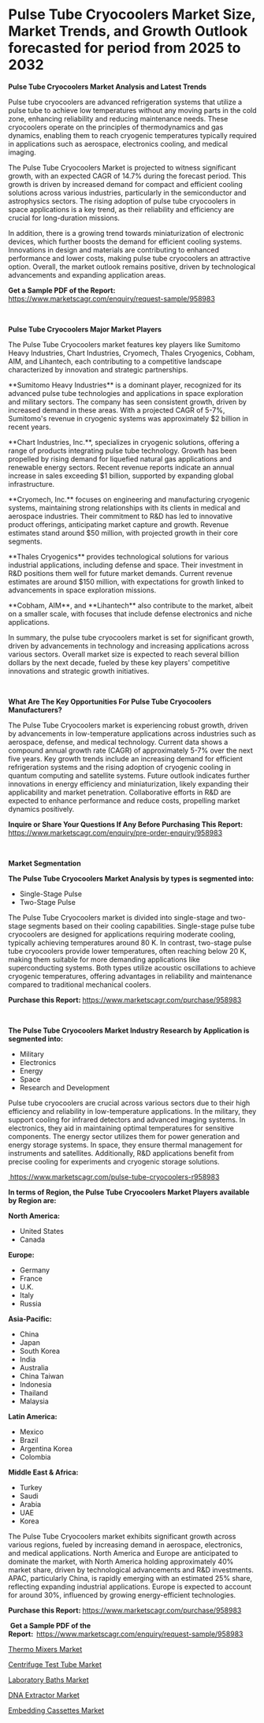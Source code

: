 <p><h1>Pulse Tube Cryocoolers Market Size, Market Trends, and Growth Outlook forecasted for period from 2025 to 2032</h1></p><p><strong>Pulse Tube Cryocoolers Market Analysis and Latest Trends</strong></p>
<p><p>Pulse tube cryocoolers are advanced refrigeration systems that utilize a pulse tube to achieve low temperatures without any moving parts in the cold zone, enhancing reliability and reducing maintenance needs. These cryocoolers operate on the principles of thermodynamics and gas dynamics, enabling them to reach cryogenic temperatures typically required in applications such as aerospace, electronics cooling, and medical imaging.</p><p>The Pulse Tube Cryocoolers Market is projected to witness significant growth, with an expected CAGR of 14.7% during the forecast period. This growth is driven by increased demand for compact and efficient cooling solutions across various industries, particularly in the semiconductor and astrophysics sectors. The rising adoption of pulse tube cryocoolers in space applications is a key trend, as their reliability and efficiency are crucial for long-duration missions.</p><p>In addition, there is a growing trend towards miniaturization of electronic devices, which further boosts the demand for efficient cooling systems. Innovations in design and materials are contributing to enhanced performance and lower costs, making pulse tube cryocoolers an attractive option. Overall, the market outlook remains positive, driven by technological advancements and expanding application areas.</p></p>
<p><strong>Get a Sample PDF of the Report:&nbsp;</strong> <a href="https://www.marketscagr.com/enquiry/request-sample/958983?utm_campaign=1836&utm_medium=2&utm_source=Github&utm_content=ia&utm_term=03032025&utm_id=pulse-tube-cryocoolers">https://www.marketscagr.com/enquiry/request-sample/958983</a></p>
<p>&nbsp;</p>
<p><strong>Pulse Tube Cryocoolers Major Market Players</strong></p>
<p><p>The Pulse Tube Cryocoolers market features key players like Sumitomo Heavy Industries, Chart Industries, Cryomech, Thales Cryogenics, Cobham, AIM, and Lihantech, each contributing to a competitive landscape characterized by innovation and strategic partnerships.</p><p>**Sumitomo Heavy Industries** is a dominant player, recognized for its advanced pulse tube technologies and applications in space exploration and military sectors. The company has seen consistent growth, driven by increased demand in these areas. With a projected CAGR of 5-7%, Sumitomo's revenue in cryogenic systems was approximately $2 billion in recent years.</p><p>**Chart Industries, Inc.**, specializes in cryogenic solutions, offering a range of products integrating pulse tube technology. Growth has been propelled by rising demand for liquefied natural gas applications and renewable energy sectors. Recent revenue reports indicate an annual increase in sales exceeding $1 billion, supported by expanding global infrastructure.</p><p>**Cryomech, Inc.** focuses on engineering and manufacturing cryogenic systems, maintaining strong relationships with its clients in medical and aerospace industries. Their commitment to R&D has led to innovative product offerings, anticipating market capture and growth. Revenue estimates stand around $50 million, with projected growth in their core segments.</p><p>**Thales Cryogenics** provides technological solutions for various industrial applications, including defense and space. Their investment in R&D positions them well for future market demands. Current revenue estimates are around $150 million, with expectations for growth linked to advancements in space exploration missions.</p><p>**Cobham, AIM**, and **Lihantech** also contribute to the market, albeit on a smaller scale, with focuses that include defense electronics and niche applications.</p><p>In summary, the pulse tube cryocoolers market is set for significant growth, driven by advancements in technology and increasing applications across various sectors. Overall market size is expected to reach several billion dollars by the next decade, fueled by these key players' competitive innovations and strategic growth initiatives.</p></p>
<p>&nbsp;</p>
<p><strong>What Are The Key Opportunities For Pulse Tube Cryocoolers Manufacturers?</strong></p>
<p><p>The Pulse Tube Cryocoolers market is experiencing robust growth, driven by advancements in low-temperature applications across industries such as aerospace, defense, and medical technology. Current data shows a compound annual growth rate (CAGR) of approximately 5-7% over the next five years. Key growth trends include an increasing demand for efficient refrigeration systems and the rising adoption of cryogenic cooling in quantum computing and satellite systems. Future outlook indicates further innovations in energy efficiency and miniaturization, likely expanding their applicability and market penetration. Collaborative efforts in R&D are expected to enhance performance and reduce costs, propelling market dynamics positively.</p></p>
<p><strong>Inquire or Share Your Questions If Any Before Purchasing This Report:</strong> <a href="https://www.marketscagr.com/enquiry/pre-order-enquiry/958983?utm_campaign=1836&utm_medium=2&utm_source=Github&utm_content=ia&utm_term=03032025&utm_id=pulse-tube-cryocoolers">https://www.marketscagr.com/enquiry/pre-order-enquiry/958983</a></p>
<p>&nbsp;</p>
<p><strong>Market Segmentation</strong></p>
<p><strong>The Pulse Tube Cryocoolers Market Analysis by types is segmented into:</strong></p>
<p><ul><li>Single-Stage Pulse</li><li>Two-Stage Pulse</li></ul></p>
<p><p>The Pulse Tube Cryocoolers market is divided into single-stage and two-stage segments based on their cooling capabilities. Single-stage pulse tube cryocoolers are designed for applications requiring moderate cooling, typically achieving temperatures around 80 K. In contrast, two-stage pulse tube cryocoolers provide lower temperatures, often reaching below 20 K, making them suitable for more demanding applications like superconducting systems. Both types utilize acoustic oscillations to achieve cryogenic temperatures, offering advantages in reliability and maintenance compared to traditional mechanical coolers.</p></p>
<p><strong>Purchase this Report:&nbsp;</strong><a href="https://www.marketscagr.com/purchase/958983?utm_campaign=1836&utm_medium=2&utm_source=Github&utm_content=ia&utm_term=03032025&utm_id=pulse-tube-cryocoolers">https://www.marketscagr.com/purchase/958983</a></p>
<p>&nbsp;</p>
<p><strong>The Pulse Tube Cryocoolers Market Industry Research by Application is segmented into:</strong></p>
<p><ul><li>Military</li><li>Electronics</li><li>Energy</li><li>Space</li><li>Research and Development</li></ul></p>
<p><p>Pulse tube cryocoolers are crucial across various sectors due to their high efficiency and reliability in low-temperature applications. In the military, they support cooling for infrared detectors and advanced imaging systems. In electronics, they aid in maintaining optimal temperatures for sensitive components. The energy sector utilizes them for power generation and energy storage systems. In space, they ensure thermal management for instruments and satellites. Additionally, R&D applications benefit from precise cooling for experiments and cryogenic storage solutions.</p></p>
<p><a href="https://www.marketscagr.com/pulse-tube-cryocoolers-r958983?utm_campaign=1836&utm_medium=2&utm_source=Github&utm_content=ia&utm_term=03032025&utm_id=pulse-tube-cryocoolers">&nbsp;https://www.marketscagr.com/pulse-tube-cryocoolers-r958983</a></p>
<p><strong>In terms of Region, the Pulse Tube Cryocoolers Market Players available by Region are:</strong></p>
<p>
    <p> <strong> North America: </strong>
        <ul>
            <li>United States</li>
            <li>Canada</li>
        </ul>
        </p> 
    <p> <strong> Europe: </strong>
        <ul>
            <li>Germany</li>
            <li>France</li>
            <li>U.K.</li>
            <li>Italy</li>
            <li>Russia</li>
        </ul>
        </p> 
    <p> <strong> Asia-Pacific: </strong>
        <ul>
            <li>China</li>
            <li>Japan</li>
            <li>South Korea</li>
            <li>India</li>
            <li>Australia</li>
            <li>China Taiwan</li>
            <li>Indonesia</li>
            <li>Thailand</li>
            <li>Malaysia</li>
        </ul>
        </p> 
    <p> <strong> Latin America: </strong>
        <ul>
            <li>Mexico</li>
            <li>Brazil</li>
            <li>Argentina Korea</li>
            <li>Colombia</li>
        </ul>
        </p> 
    <p> <strong> Middle East & Africa: </strong>
        <ul>
            <li>Turkey</li>
            <li>Saudi</li>
            <li>Arabia</li>
            <li>UAE</li>
            <li>Korea</li>
        </ul>
    </p>
    </p>
<p><p>The Pulse Tube Cryocoolers market exhibits significant growth across various regions, fueled by increasing demand in aerospace, electronics, and medical applications. North America and Europe are anticipated to dominate the market, with North America holding approximately 40% market share, driven by technological advancements and R&D investments. APAC, particularly China, is rapidly emerging with an estimated 25% share, reflecting expanding industrial applications. Europe is expected to account for around 30%, influenced by growing energy-efficient technologies.</p></p>
<p><strong>Purchase this Report: </strong><a href="https://www.marketscagr.com/purchase/958983?utm_campaign=1836&utm_medium=2&utm_source=Github&utm_content=ia&utm_term=03032025&utm_id=pulse-tube-cryocoolers">https://www.marketscagr.com/purchase/958983</a></p>
<p>&nbsp;<strong>Get a Sample PDF of the Report:&nbsp;&nbsp;</strong><a href="https://www.marketscagr.com/enquiry/request-sample/958983?utm_campaign=1836&utm_medium=2&utm_source=Github&utm_content=ia&utm_term=03032025&utm_id=pulse-tube-cryocoolers">https://www.marketscagr.com/enquiry/request-sample/958983</a></p>
<p><strong></strong></p>
<p><p><a href="https://github.com/JakirUddin651/Market-Research-Report-List-1/blob/main/thermo-mixers-market.md?utm_campaign=1836&utm_medium=2&utm_source=Github&utm_content=ia&utm_term=03032025&utm_id=pulse-tube-cryocoolers">Thermo Mixers Market</a></p><p><a href="https://github.com/irfadac/Market-Research-Report-List-5/blob/main/centrifuge-test-tube-market.md?utm_campaign=1836&utm_medium=2&utm_source=Github&utm_content=ia&utm_term=03032025&utm_id=pulse-tube-cryocoolers">Centrifuge Test Tube Market</a></p><p><a href="https://github.com/klenaestien23/Market-Research-Report-List-1/blob/main/laboratory-baths-market.md?utm_campaign=1836&utm_medium=2&utm_source=Github&utm_content=ia&utm_term=03032025&utm_id=pulse-tube-cryocoolers">Laboratory Baths Market</a></p><p><a href="https://github.com/ashepherd82/Market-Research-Report-List-7/blob/main/dna-extractor-market.md?utm_campaign=1836&utm_medium=2&utm_source=Github&utm_content=ia&utm_term=03032025&utm_id=pulse-tube-cryocoolers">DNA Extractor Market</a></p><p><a href="https://github.com/ishikodehira/Market-Research-Report-List-1/blob/main/embedding-cassettes-market.md?utm_campaign=1836&utm_medium=2&utm_source=Github&utm_content=ia&utm_term=03032025&utm_id=pulse-tube-cryocoolers">Embedding Cassettes Market</a></p></p>